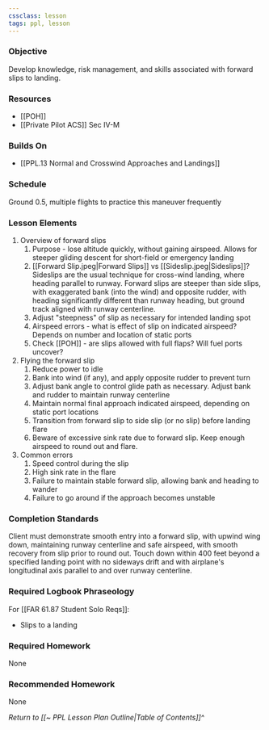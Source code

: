```yaml
---
cssclass: lesson
tags: ppl, lesson
---
```

### Objective
Develop knowledge, risk management, and skills associated with forward slips to landing.

### Resources
- [[POH]]
- [[Private Pilot ACS]] Sec IV-M

### Builds On
- [[PPL.13 Normal and Crosswind Approaches and Landings]]

### Schedule
Ground 0.5, multiple flights to practice this maneuver frequently

### Lesson Elements
1. Overview of forward slips
	1. Purpose - lose altitude quickly, without gaining airspeed. Allows for steeper gliding descent for short-field or emergency landing
	2. [[Forward Slip.jpeg|Forward Slips]] vs [[Sideslip.jpeg|Sideslips]]? Sideslips are the usual technique for cross-wind landing, where heading parallel to runway. Forward slips are steeper than side slips, with exaggerated bank (into the wind) and opposite rudder, with heading significantly different than runway heading, but ground track aligned with runway centerline.
	3. Adjust "steepness" of slip as necessary for intended landing spot
	4. Airspeed errors - what is effect of slip on indicated airspeed? Depends on number and location of static ports
	5. Check [[POH]] - are slips allowed with full flaps? Will fuel ports uncover?
2. Flying the forward slip
	1. Reduce power to idle
	2. Bank into wind (if any), and apply opposite rudder to prevent turn
	3. Adjust bank angle to control glide path as necessary. Adjust bank and rudder to maintain runway centerline
	4. Maintain normal final approach indicated airspeed, depending on static port locations
	5. Transition from forward slip to side slip (or no slip) before landing flare
	6. Beware of excessive sink rate due to forward slip. Keep enough airspeed to round out and flare.
3. Common errors
	1. Speed control during the slip
	2. High sink rate in the flare
	3. Failure to maintain stable forward slip, allowing bank and heading to wander
	4. Failure to go around if the approach becomes unstable

### Completion Standards
Client must demonstrate smooth entry into a forward slip, with upwind wing down, maintaining runway centerline and safe airspeed, with smooth recovery from slip prior to round out. Touch down within 400 feet beyond a specified landing point with no sideways drift and with airplane's longitudinal axis parallel to and over runway centerline.

### Required Logbook Phraseology
For [[FAR 61.87 Student Solo Reqs]]: 
- Slips to a landing

### Required Homework
None

### Recommended Homework
None 

*Return to [[~ PPL Lesson Plan Outline|Table of Contents]]^*